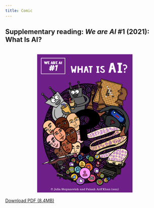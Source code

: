 ```yaml
---
title: Comic
---
```


## Supplementary reading: _We are AI_ \#1 (2021): What Is AI?

<br>

<center><img src="../../../img/1-cover.png" alt="What Is AI? Comic Cover" width="60%"/></center>

<p></p>

<!-- <object data="../../../comics/vol1_en.pdf" type="application/pdf" style="min-height:100vh;width:100%"></object> -->

<a href="http://bit.ly/we-are-aicomicsvol1">Download PDF (8.4MB)</a>


